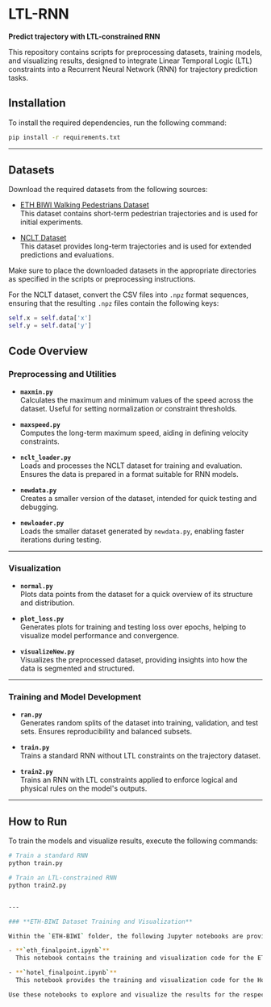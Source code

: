 # LTL-RNN  
**Predict trajectory with LTL-constrained RNN**

This repository contains scripts for preprocessing datasets, training models, and visualizing results, designed to integrate Linear Temporal Logic (LTL) constraints into a Recurrent Neural Network (RNN) for trajectory prediction tasks.


## **Installation**

To install the required dependencies, run the following command:

```bash
pip install -r requirements.txt
```
---


## **Datasets**

Download the required datasets from the following sources:

- [ETH BIWI Walking Pedestrians Dataset](https://icu.ee.ethz.ch/research/datsets.html)  
  This dataset contains short-term pedestrian trajectories and is used for initial experiments.

- [NCLT Dataset](https://robots.engin.umich.edu/nclt/)  
  This dataset provides long-term trajectories and is used for extended predictions and evaluations.

Make sure to place the downloaded datasets in the appropriate directories as specified in the scripts or preprocessing instructions.


For the NCLT dataset, convert the CSV files into `.npz` format sequences, ensuring that the resulting `.npz` files contain the following keys:  
```python
self.x = self.data['x']
self.y = self.data['y']
```
## **Code Overview**

### **Preprocessing and Utilities**
- **`maxmin.py`**  
  Calculates the maximum and minimum values of the speed across the dataset. Useful for setting normalization or constraint thresholds.

- **`maxspeed.py`**  
  Computes the long-term maximum speed, aiding in defining velocity constraints.

- **`nclt_loader.py`**  
  Loads and processes the NCLT dataset for training and evaluation. Ensures the data is prepared in a format suitable for RNN models.

- **`newdata.py`**  
  Creates a smaller version of the dataset, intended for quick testing and debugging.

- **`newloader.py`**  
  Loads the smaller dataset generated by `newdata.py`, enabling faster iterations during testing.

---

### **Visualization**
- **`normal.py`**  
  Plots data points from the dataset for a quick overview of its structure and distribution.

- **`plot_loss.py`**  
  Generates plots for training and testing loss over epochs, helping to visualize model performance and convergence.

- **`visualizeNew.py`**  
  Visualizes the preprocessed dataset, providing insights into how the data is segmented and structured.

---

### **Training and Model Development**
- **`ran.py`**  
  Generates random splits of the dataset into training, validation, and test sets. Ensures reproducibility and balanced subsets.

- **`train.py`**  
  Trains a standard RNN without LTL constraints on the trajectory dataset.

- **`train2.py`**  
  Trains an RNN with LTL constraints applied to enforce logical and physical rules on the model's outputs.

---

## **How to Run**
To train the models and visualize results, execute the following commands:

```bash
# Train a standard RNN
python train.py

# Train an LTL-constrained RNN
python train2.py


---

### **ETH-BIWI Dataset Training and Visualization**

Within the `ETH-BIWI` folder, the following Jupyter notebooks are provided to handle training and visualization for the two subsets of the ETH dataset:

- **`eth_finalpoint.ipynb`**  
  This notebook contains the training and visualization code for the ETH dataset.

- **`hotel_finalpoint.ipynb`**  
  This notebook provides the training and visualization code for the Hotel subset of the ETH dataset.

Use these notebooks to explore and visualize the results for the respective subsets of the ETH-BIWI dataset.

